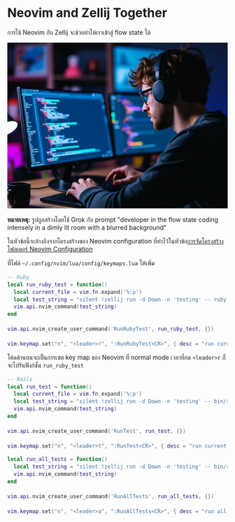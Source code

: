 # Neovim and Zellij Together

การใช้ Neovim กับ Zellij จะช่วยทำให้เราเข้าสู่ flow state ได้

![](./img/grok-developer-in-the-flow-state-coding-intensely-in-a-dimly-lit-room-with-a-blurred-background.jpg)

**หมายเหตุ:** รูปถูกสร้างโดยใช้ Grok กับ prompt "developer in the flow state coding intensely in a dimly lit room with a blurred background"

ในหัวข้อนี้จะอ้างอิงจากโครงสร้างของ Neovim configuration
ที่ทำไว้ในหัวข้อ[การจัดโครงสร้างโฟลเดอร์ Neovim Configuration](neovim-lazy.md#neovim-configuration)

ที่ไฟล์ `~/.config/nvim/lua/config/keymaps.lua` ให้เพิ่ม

```lua
-- Ruby
local run_ruby_test = function()
  local current_file = vim.fn.expand('%:p')
  local test_string = "silent !zellij run -d Down -n 'testing' -- ruby " .. current_file
  vim.api.nvim_command(test_string)
end

vim.api.nvim_create_user_command('RunRubyTest', run_ruby_test, {})

vim.keymap.set("n", "<leader>r", ":RunRubyTest<CR>", { desc = "run current file test" })
```

โค้ดด้านบนจะเป็นการเซต key map ของ Neovim ที่ normal mode เวลาที่กด `<leader>r` ก็จะไปรันฟังก์ชั่น `run_ruby_test`

```lua
-- Rails
local run_test = function()
  local current_file = vim.fn.expand('%:p')
  local test_string = "silent !zellij run -d Down -n 'testing' -- bin/rails test " .. current_file
  vim.api.nvim_command(test_string)
end

vim.api.nvim_create_user_command('RunTest', run_test, {})

vim.keymap.set("n", "<leader>t", ":RunTest<CR>", { desc = "run current file test" })
```

```lua
local run_all_tests = function()
  local test_string = "silent !zellij run -d Down -n 'testing' -- bin/rails test"
  vim.api.nvim_command(test_string)
end

vim.api.nvim_create_user_command('RunAllTests', run_all_tests, {})

vim.keymap.set("n", "<leader>a", ":RunAllTests<CR>", { desc = "run all tests" })
```